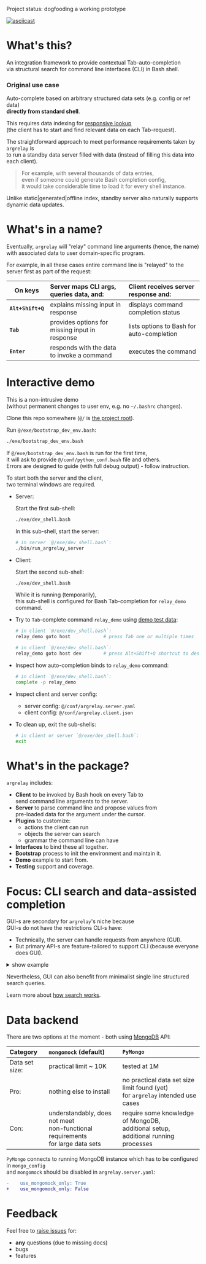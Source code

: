 
Project status: dogfooding a working prototype

<a name="argrelay-secreencast"></a>
[![asciicast](https://asciinema.org/a/LTHj0DHN2kfXJCHCGuJugNG4P.svg)](https://asciinema.org/a/LTHj0DHN2kfXJCHCGuJugNG4P)

<!--
See: docs/dev_notes/screencast_notes.md
-->

<a name="argrelay-about"></a>
# What's this?

An integration framework to provide contextual Tab-auto-completion<br/>
via structural search for command line interfaces (CLI) in Bash shell.

<a name="argrelay-original-use-case"></a>
### Original use case

Auto-complete based on arbitrary structured data sets (e.g. config or ref data)<br/>
**directly from standard shell**.

This requires data indexing for [responsive lookup][completion_perf_notes.md]<br/>
(the client has to start and find relevant data on each Tab-request).

The straightforward approach to meet performance requirements taken by `argrelay` is<br/>
to run a standby data server filled with data (instead of filling this data into each client).
> For example, with several thousands of data entries,<br/>
> even if someone could generate Bash completion config,<br/>
> it would take considerable time to load it for every shell instance.

Unlike static|generated|offline index, standby server also naturally supports dynamic data updates.

<!--
<a name="argrelay-accidental-use-case"></a>
### Accidental use cases

Familiar terminal with:
*   data-intensive CLI and seamless search through live data
*   minimalistic enum-based query syntax
*   catalogues of selectable functions with unified/redefined CLI
-->

<a name="argrelay-name"></a>
# What's in a name?

Eventually, `argrelay` will "relay" command line arguments (hence, the name)<br/>
with associated data to user domain-specific program.

For example, in all these cases entire command line is "relayed" to the server first as part of the request:

| On keys           | Server maps CLI args, queries data, and:       | Client receives server response and:      |
|-------------------|:-----------------------------------------------|:------------------------------------------|
| **`Alt+Shift+Q`** | explains missing input in response             | displays command completion status        |
| **`Tab`**         | provides options for missing input in response | lists options to Bash for auto-completion |
| **`Enter`**       | responds with the data to invoke a command     | executes the command                      |

<a name="argrelay-demo"></a>
# Interactive demo

This is a non-intrusive demo<br/>
(without permanent changes to user env, e.g. no `~/.bashrc` changes).

Clone this repo somewhere (`@/` is [the project root][FS_29_54_67_86.dir_structure.md]).

Run `@/exe/bootstrap_dev_env.bash`:

```sh
./exe/bootstrap_dev_env.bash
```

If `@/exe/bootstrap_dev_env.bash` is run for the first time,<br/>
it will ask to provide `@/conf/python_conf.bash` file and others.<br/>
Errors are designed to guide (with full debug output) - follow instruction.

To start both the server and the client,<br/>
two terminal windows are required.

*   Server:

    Start the first sub-shell:

    ```sh
    ./exe/dev_shell.bash
    ```

    In this sub-shell, start the server:

    ```sh
    # in server `@/exe/dev_shell.bash`:
    ./bin/run_argrelay_server
    ```

*   Client:

    Start the second sub-shell:

    ```sh
    ./exe/dev_shell.bash
    ```

    While it is running (temporarily),<br/>
    this sub-shell is configured for Bash Tab-completion for `relay_demo` command.

*   Try to `Tab`-complete command `relay_demo` using [demo test data][TD_63_37_05_36.demo_services_data.md]:

    ```sh
    # in client `@/exe/dev_shell.bash`:
    relay_demo goto host            # press Tab one or multiple times
    ```

    ```sh
    # in client `@/exe/dev_shell.bash`:
    relay_demo goto host dev        # press Alt+Shift+Q shortcut to describe command line args
    ```

*   Inspect how auto-completion binds to `relay_demo` command:

    ```sh
    # in client `@/exe/dev_shell.bash`:
    complete -p relay_demo
    ```

*   Inspect client and server config:

    *   server config: `@/conf/argrelay.server.yaml`
    *   client config: `@/conf/argrelay.client.json`

*   To clean up, exit the sub-shells:

    ```sh
    # in client or server `@/exe/dev_shell.bash`:
    exit
    ```

<a name="argrelay-excludes"></a>
# What's in the package?

`argrelay` includes:
*   **Client** to be invoked by Bash hook on every Tab to<br/>
    send command line arguments to the server.
*   **Server** to parse command line and propose values from<br/>
    pre-loaded data for the argument under the cursor.
*   **Plugins** to customize:
    *   actions the client can run
    *   objects the server can search
    *   grammar the command line can have
*   **Interfaces** to bind these all together.
*   **Bootstrap** process to init the environment and maintain it.
*   **Demo** example to start from.
*   **Testing** support and coverage.

<a name="argrelay-focus"></a>
# Focus: CLI search and data-assisted completion

GUI-s are secondary for `argrelay`'s niche because<br/>
GUI-s do not have the restrictions CLI-s have:
*   Technically, the server can handle requests from anywhere (GUI).
*   But primary API-s are feature-tailored to support CLI (because everyone does GUI).

<details>
<summary>show example</summary>
For example, in GUI-s, typing a query into a search bar may easily be accompanied by<br/>
(1) a separate (from the search bar) window area<br/>
(2) with individually selectable<br/>
(3) full-text-search results<br/>
(4) populated **async-ly** with typing.<br/>

In CLI-s, `grep` does (3) full-text-search, but what about the rest (1), (2), (4)?

To facilitate selection of results,<br/>
catalogue-like navigation via structured search (rather than full-text-search) with auto-completion<br/>
seems the answer.
</details>

Nevertheless, GUI can also benefit from minimalist single line structured search queries.

Learn more about [how search works][how_search_works.md].

<a name="argrelay-backend"></a>
# Data backend

There are two options at the moment - both using [MongoDB][MongoDB] API:

| Category       | `mongomock` (default)                                                                   | `PyMongo`                                                                                        |
|:---------------|:----------------------------------------------------------------------------------------|:-------------------------------------------------------------------------------------------------|
| Data set size: | practical limit ~ 10K                                                                   | tested at 1M                                                                                     |
| Pro:           | nothing else to install                                                                 | no practical data set size limit found (yet)<br/> for `argrelay` intended use cases              |
| Con:           | understandably, does not meet<br/> non-functional requirements<br/> for large data sets | require some knowledge of MongoDB,<br/> additional setup,<br/> additional running processes<br/> |

`PyMongo` connects to running MongoDB instance which has to be configured in `mongo_config`<br/>
and `mongomock` should be disabled in `argrelay.server.yaml`:

```diff
-    use_mongomock_only: True
+    use_mongomock_only: False
```

<a name="argrelay-feedback"></a>
# Feedback

Feel free to [raise issues][repo_issues] for:
*   **any** questions (due to missing docs)
*   bugs
*   features

<!-- refs ---------------------------------------------------------------------------------------------------------- -->

[completion_perf_notes.md]: docs/dev_notes/completion_perf_notes.md
[MongoDB]: https://www.mongodb.com/
[TD_63_37_05_36.demo_services_data.md]: docs/test_data/TD_63_37_05_36.demo_services_data.md
[how_search_works.md]: docs/dev_notes/how_search_works.md
[repo_issues]: https://github.com/argrelay/argrelay/issues
[FS_29_54_67_86.dir_structure.md]: docs/feature_stories/FS_29_54_67_86.dir_structure.md
